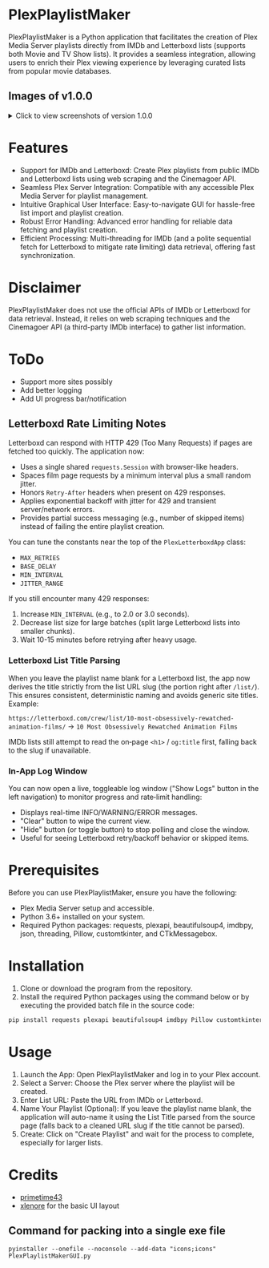 # PlexPlaylistMaker
PlexPlaylistMaker is a Python application that facilitates the creation of Plex Media Server playlists directly from IMDb and Letterboxd lists (supports both Movie and TV Show lists). It provides a seamless integration, allowing users to enrich their Plex viewing experience by leveraging curated lists from popular movie databases.

## Images of v1.0.0
<details>
  <summary>Click to view screenshots of version 1.0.0</summary>
  <img src="https://github.com/primetime43/PlexPlaylistMaker/assets/12754111/c6ad2b05-5df9-44d3-9821-7ede76573fb0">
  <img src="https://github.com/primetime43/PlexPlaylistMaker/assets/12754111/230cca13-7f2e-4cc1-b4cd-a2ab996eae4c">
</details>

# Features
* Support for IMDb and Letterboxd: Create Plex playlists from public IMDb and Letterboxd lists using web scraping and the Cinemagoer API.
* Seamless Plex Server Integration: Compatible with any accessible Plex Media Server for playlist management.
* Intuitive Graphical User Interface: Easy-to-navigate GUI for hassle-free list import and playlist creation.
* Robust Error Handling: Advanced error handling for reliable data fetching and playlist creation.
* Efficient Processing: Multi-threading for IMDb (and a polite sequential fetch for Letterboxd to mitigate rate limiting) data retrieval, offering fast synchronization.

# Disclaimer
PlexPlaylistMaker does not use the official APIs of IMDb or Letterboxd for data retrieval. Instead, it relies on web scraping techniques and the Cinemagoer API (a third-party IMDb interface) to gather list information.

# ToDo
* Support more sites possibly
* Add better logging
* Add UI progress bar/notification

## Letterboxd Rate Limiting Notes
Letterboxd can respond with HTTP 429 (Too Many Requests) if pages are fetched too quickly. The application now:

* Uses a single shared `requests.Session` with browser-like headers.
* Spaces film page requests by a minimum interval plus a small random jitter.
* Honors `Retry-After` headers when present on 429 responses.
* Applies exponential backoff with jitter for 429 and transient server/network errors.
* Provides partial success messaging (e.g., number of skipped items) instead of failing the entire playlist creation.

You can tune the constants near the top of the `PlexLetterboxdApp` class:

* `MAX_RETRIES`
* `BASE_DELAY`
* `MIN_INTERVAL`
* `JITTER_RANGE`

If you still encounter many 429 responses:
1. Increase `MIN_INTERVAL` (e.g., to 2.0 or 3.0 seconds).
2. Decrease list size for large batches (split large Letterboxd lists into smaller chunks).
3. Wait 10-15 minutes before retrying after heavy usage.

### Letterboxd List Title Parsing
When you leave the playlist name blank for a Letterboxd list, the app now derives the title strictly from the list URL slug (the portion right after `/list/`). This ensures consistent, deterministic naming and avoids generic site titles. Example:

`https://letterboxd.com/crew/list/10-most-obsessively-rewatched-animation-films/` → `10 Most Obsessively Rewatched Animation Films`

IMDb lists still attempt to read the on‑page `<h1>` / `og:title` first, falling back to the slug if unavailable.

### In-App Log Window
You can now open a live, toggleable log window ("Show Logs" button in the left navigation) to monitor progress and rate‑limit handling:
* Displays real-time INFO/WARNING/ERROR messages.
* "Clear" button to wipe the current view.
* "Hide" button (or toggle button) to stop polling and close the window.
* Useful for seeing Letterboxd retry/backoff behavior or skipped items.

# Prerequisites
Before you can use PlexPlaylistMaker, ensure you have the following:

* Plex Media Server setup and accessible.
* Python 3.6+ installed on your system.
* Required Python packages: requests, plexapi, beautifulsoup4, imdbpy, json, threading, Pillow, customtkinter, and CTkMessagebox.

# Installation
1. Clone or download the program from the repository.
2. Install the required Python packages using the command below or by executing the provided batch file in the source code:
```bash
pip install requests plexapi beautifulsoup4 imdbpy Pillow customtkinter CTkMessagebox
```

# Usage
1. Launch the App: Open PlexPlaylistMaker and log in to your Plex account.
2. Select a Server: Choose the Plex server where the playlist will be created.
3. Enter List URL: Paste the URL from IMDb or Letterboxd.
4. Name Your Playlist (Optional): If you leave the playlist name blank, the application will auto-name it using the List Title parsed from the source page (falls back to a cleaned URL slug if the title cannot be parsed).
5. Create: Click on "Create Playlist" and wait for the process to complete, especially for larger lists.

# Credits
* [primetime43](https://github.com/primetime43)
* [xlenore](https://github.com/xlenore) for the basic UI layout

## Command for packing into a single exe file
```
pyinstaller --onefile --noconsole --add-data "icons;icons" PlexPlaylistMakerGUI.py
```
